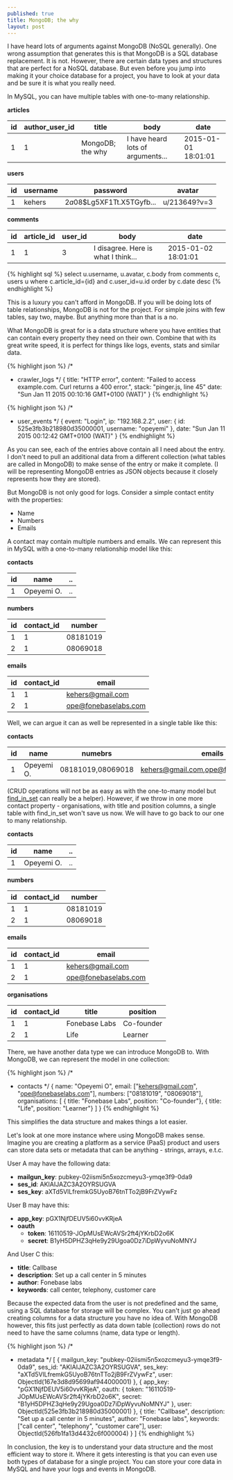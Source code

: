 ```yaml
---
published: true
title: MongoDB; the why
layout: post
---
```


I have heard lots of arguments against MongoDB (NoSQL generally). One wrong assumption that generates this is that MongoDB is a SQL database replacement. It is not. However, there are certain data types and structures that are perfect for a NoSQL database. But even before you jump into making it your choice database for a project, you have to look at your data and be sure it is what you really need.

In MySQL, you can have multiple tables with one-to-many relationship.

**articles**

id | author_user_id | title | body | date
--- | ------------------------- | ----- | -------- | -------
1 | 1 | MongoDB; the why | I have heard lots of arguments... | 2015-01-01 18:01:01


**users**

id | username | password | avatar
-- | ----------------- | --------------- | -----------
1 | kehers | $2a$08$Lg5XF1Tt.X5TGyfb... | u/213649?v=3


**comments**

id | article_id | user_id | body | date
--- | -------------- | ------------ | -------- | -------
1 | 1 | 3 | I disagree. Here is what I think... | 2015-01-02 18:01:01


{% highlight sql %}
select u.username, u.avatar, c.body from comments c, users u
where c.article_id={id} and c.user_id=u.id order by c.date desc
{% endhighlight %}

This is a luxury you can't afford in MongoDB. If you will be doing lots of table relationships, MongoDB is not for the project. For simple joins with few tables, say two, maybe. But anything more than that is a no.

What MongoDB is great for is a data structure where you have entities that can contain every property they need on their own. Combine that with its great write speed, it is perfect for things like logs, events, stats and similar data.

{% highlight json %}
/*
* crawler_logs
*/
{
    title: "HTTP error",
    content: "Failed to access example.com. Curl returns a 400 error.",
    stack: "pinger.js, line 45"
    date: "Sun Jan 11 2015 00:10:16 GMT+0100 (WAT)"
}
{% endhighlight %}

{% highlight json %}
/*
* user_events
*/
{
    event: "Login",
    ip: "192.168.2.2",
    user: {
        id: 525e3fb3b218980d35000001,
        username: "opeyemi"
    },
    date: "Sun Jan 11 2015 00:12:42 GMT+0100 (WAT)"
}
{% endhighlight %}

As you can see, each of the entries above contain all I need about the entry. I don't need to pull an additional data from a different collection (what tables are called in MongoDB) to make sense of the entry or make it complete. (I will be representing MongoDB entries as JSON objects because it closely represents how they are stored).

But MongoDB is not only good for logs. Consider a simple contact entity with the properties:

- Name
- Numbers
- Emails

A contact may contain multiple numbers and emails. We can represent this in MySQL with a one-to-many relationship model like this:

**contacts**

id | name | ..
--- | --------- | ---
1 | Opeyemi O. | ..

**numbers**

id | contact_id | number
--- | ---------------- | -------------
1 | 1 | 08181019
2 | 1 | 08069018

**emails**

id | contact_id | email
--- | ---------------- | ---------
1 | 1 | kehers@gmail.com
2 | 1 | ope@fonebaselabs.com

Well, we can argue it can as well be represented in a single table like this:

**contacts**

id | name | numebrs | emails
--- | --------- | -------------- | ----------
1 | Opeyemi O. | 08181019,08069018 | kehers@gmail.com,ope@fonebaselabs.com

(CRUD operations will not be as easy as with the one-to-many model but [find\_in\_set](http://dev.mysql.com/doc/refman/5.0/en/string-functions.html#function_find-in-set) can really be a helper). However, if we throw in one more contact property - organisations, with title and position columns, a single table with find_in_set won't save us now. We will have to go back to our one to many relationship.

**contacts**

id | name | ..
--- | --------- | ---
1 | Opeyemi O. | ..

**numbers**

id | contact_id | number
--- | ---------------- | -------------
1 | 1 | 08181019
2 | 1 | 08069018

**emails**

id | contact_id | email
--- | ---------------- | ---------
1 | 1 | kehers@gmail.com
2 | 1 | ope@fonebaselabs.com

**organisations**

id | contact_id | title | position
--- | ---------------- | ----- | --------------
1 | 1 | Fonebase Labs | Co-founder
2 | 1 | Life | Learner

There, we have another data type we can introduce MongoDB to. With MongoDB, we can represent the model in one collection:

{% highlight json %}
/*
* contacts
*/
{
  name: "Opeyemi O",
  email: ["kehers@gmail.com", "ope@fonebaselabs.com"],
  numbers: ["08181019", "08069018"],
  organisations: [
     { title: "Fonebase Labs", position: "Co-founder"},
     { title: "Life", position: "Learner"}
  ]
}
{% endhighlight %}

This simplifies the data structure and makes things a lot easier.

Let's look at one more instance where using MongoDB makes sense. Imagine you are creating a platform as a service (PaaS) product and users can store data sets or metadata that can be anything - strings, arrays, e.t.c. 

User A may have the following data:

- **mailgun_key**: pubkey-02iismi5n5xozcmeyu3-ymqe3f9-0da9
- **ses_id**: AKIAIJAZC3A2OYRSUGVA
- **ses_key**: aXTd5VlLfremkG5UyoB76tnTTo2jB9FrZVywFz

User B may have this:

- **app_key**: pGX1NjfDEUV5i60vvKRjeA
- **oauth**
  - **token**: 16110519-JOpMUsEWcAVSr2ft4jYKrbD2o6K
  - **secret**: B1yH5DPHZ3qHe9y29Ugoa0Dz7iDpWyvuNoMNYJ

And User C this:

- **title**: Callbase
- **description**: Set up a call center in 5 minutes
- **author**: Fonebase labs
- **keywords**: call center, telephony, customer care

Because the expected data from the user is not predefined and the same, using a SQL database for storage will be complex. You can't just go ahead creating columns for a data structure you have no idea of. With MongoDB however, this fits just perfectly as data down table (collection) rows do not need to have the same columns (name, data type or length). 

{% highlight json %}
/*
* metadata
*/
[
  {
    mailgun_key: "pubkey-02iismi5n5xozcmeyu3-ymqe3f9-0da9",
    ses_id: "AKIAIJAZC3A2OYRSUGVA",
    ses_key: "aXTd5VlLfremkG5UyoB76tnTTo2jB9FrZVywFz",
    user: ObjectId(167e3d8d95699af944000001)
  },
  {
    app_key: "pGX1NjfDEUV5i60vvKRjeA",
    oauth: {
      token: "16110519-JOpMUsEWcAVSr2ft4jYKrbD2o6K",
      secret: "B1yH5DPHZ3qHe9y29Ugoa0Dz7iDpWyvuNoMNYJ"
    },
    user: ObjectId(525e3fb3b218980d35000001)
  },
  {
    title: "Callbase",
    description: "Set up a call center in 5 minutes",
    author: "Fonebase labs",
    keywords: ["call center", "telephony", "customer care"],
    user: ObjectId(526fb1fa13d4432c6f000004)
  }
]
{% endhighlight %}

In conclusion, the key is to understand your data structure and the most efficient way to store it. Where it gets interesting is that you can even use both types of database for a single project. You can store your core data in MySQL and have your logs and events in MongoDB.